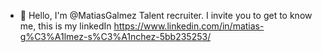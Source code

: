 - 👋 Hello, I'm @MatiasGalmez Talent recruiter.
I invite you to get to know me, this is my linkedIn https://www.linkedin.com/in/matias-g%C3%A1lmez-s%C3%A1nchez-5bb235253/
